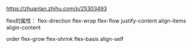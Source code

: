 https://zhuanlan.zhihu.com/p/25303493


flex的属性：
flex-direction  flex-wrap  flex-flow   justify-content align-items  aligin-content


order  flex-grow  flex-shrink flex-basis align-self